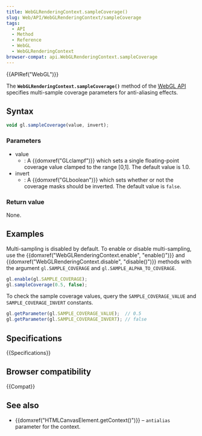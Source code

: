 ```yaml
---
title: WebGLRenderingContext.sampleCoverage()
slug: Web/API/WebGLRenderingContext/sampleCoverage
tags:
  - API
  - Method
  - Reference
  - WebGL
  - WebGLRenderingContext
browser-compat: api.WebGLRenderingContext.sampleCoverage
---
```

{{APIRef("WebGL")}}

The **`WebGLRenderingContext.sampleCoverage()`** method of the
[WebGL API](/en-US/docs/Web/API/WebGL_API) specifies multi-sample coverage
parameters for anti-aliasing effects.

## Syntax

```js
void gl.sampleCoverage(value, invert);
```

### Parameters

- value
  - : A {{domxref("GLclampf")}} which sets a single floating-point coverage value clamped
    to the range \[0,1]. The default value is 1.0.
- invert
  - : A {{domxref("GLboolean")}} which sets whether or not the coverage masks should be
    inverted. The default value is `false`.

### Return value

None.

## Examples

Multi-sampling is disabled by default. To enable or disable multi-sampling, use the
{{domxref("WebGLRenderingContext.enable", "enable()")}} and
{{domxref("WebGLRenderingContext.disable", "disable()")}} methods with the argument
`gl.SAMPLE_COVERAGE` and `gl.SAMPLE_ALPHA_TO_COVERAGE`.

```js
gl.enable(gl.SAMPLE_COVERAGE);
gl.sampleCoverage(0.5, false);
```

To check the sample coverage values, query the `SAMPLE_COVERAGE_VALUE` and
`SAMPLE_COVERAGE_INVERT` constants.

```js
gl.getParameter(gl.SAMPLE_COVERAGE_VALUE);  // 0.5
gl.getParameter(gl.SAMPLE_COVERAGE_INVERT); // false
```

## Specifications

{{Specifications}}

## Browser compatibility

{{Compat}}

## See also

- {{domxref("HTMLCanvasElement.getContext()")}} – `antialias` parameter for
  the context.
